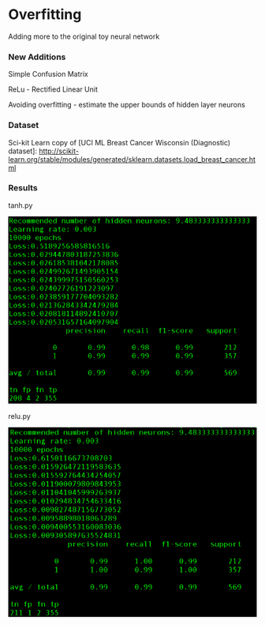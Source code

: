 # Overfitting

Adding more to the original toy neural network

### New Additions

Simple Confusion Matrix

ReLu - Rectified Linear Unit

Avoiding overfitting - estimate the upper bounds of hidden layer neurons

### Dataset

Sci-kit Learn copy of [UCI ML Breast Cancer Wisconsin (Diagnostic) dataset]: http://scikit-learn.org/stable/modules/generated/sklearn.datasets.load_breast_cancer.html

### Results

tanh.py

![tanh](images/tanh.png)

relu.py

![relu](images/relu.png)
